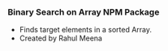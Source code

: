 ### Binary Search on Array NPM Package
- Finds target elements in a sorted Array.
- Created by Rahul Meena